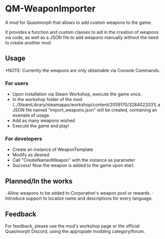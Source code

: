 # QM-WeaponImporter
A mod for Quasimorph that allows to add custom weapons to the game.

It provides a function and custom classes to aid in the creation of weapons via code, as well as a JSON file to add weapons manually without the need to create another mod.

## Usage
*NOTE: Currently the weapons are only obtainable via Console Commands.

### For users
- Upon installation via Steam Workshop, execute the game once.
- In the workshop folder of the mod (../SteamLibrary/steamapps/workshop/content/2059170/3284022031) a JSON file named "import_weapons.json" will be created, containing an example of usage.
- Add as many weapons wished
- Execute the game and play!

### For developers
- Create an instance of WeaponTemplate
- Modify as desired
- Call "CreateNamedWeapon" with the instance as parameter
- Success! Now the weapon is added to the game upon start.

## Planned/In the works
· Allow weapons to be added to Corporation's weapon pool or rewards.
· Introduce support to localize name and descriptions for every language.

## Feedback
For feedback, please use the mod's workshop page or the official Quasimorph Discord, using the appropiate modding category/forum.

